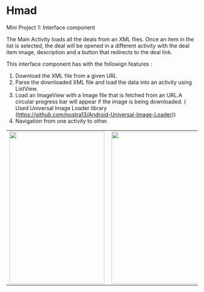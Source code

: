 # Hmad
Mini Project 1: Interface component

The Main Activity loads all the deals from an XML files. Once an item in the list is selected, the deal will be opened in a different
activity with the deal item image, description and a button that redirects to the deal link.

This interface component has with the followign features :

1. Download the XML file from a given URL
2. Parse the downloaded XML file and load the data into an activity using ListView.
3. Load an ImageView with a Image file that is fetched from an URL.A circular progress bar will appear if the image is
   being downloaded. ( Used Universal Image Loader library (https://github.com/nostra13/Android-Universal-Image-Loader))
4. Navigation from one activity to other.


<table border=0>
<tr>
<td><a href="https://s3.amazonaws.com/pushbullet-uploads/ujAlv9qanxA-83Whkbg0N7BK4wanXAG3F4SwoK4v3F6M/Screenshot_2015-03-03-16-01-39.png"><img src="https://s3.amazonaws.com/pushbullet-uploads/ujAlv9qanxA-83Whkbg0N7BK4wanXAG3F4SwoK4v3F6M/Screenshot_2015-03-03-16-01-39.png" align="left" height="400" width="250" ></a></td>
<td><a href="https://s3.amazonaws.com/pushbullet-uploads/ujAlv9qanxA-ZRbO9cmdSB8iZs862D684T7W3RFOXyg7/Screenshot_2015-03-03-16-01-45.png"><img src="https://s3.amazonaws.com/pushbullet-uploads/ujAlv9qanxA-ZRbO9cmdSB8iZs862D684T7W3RFOXyg7/Screenshot_2015-03-03-16-01-45.png" align="left" height="400" width="250" ></a></td>
<td><a href="https://s3.amazonaws.com/pushbullet-uploads/ujAlv9qanxA-AApLBxm9R2XyLVLugivXaKad3GzDefN5/Screenshot_2015-03-03-16-23-29.png"><img src="https://s3.amazonaws.com/pushbullet-uploads/ujAlv9qanxA-AApLBxm9R2XyLVLugivXaKad3GzDefN5/Screenshot_2015-03-03-16-23-29.png" align="left" height="400" width="250" ></a>
</td>
</tr>
</table>
